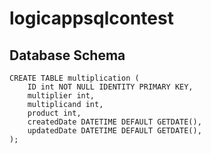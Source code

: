 # logicappsqlcontest

## Database Schema
```
CREATE TABLE multiplication (
	ID int NOT NULL IDENTITY PRIMARY KEY,
    multiplier int,
    multiplicand int,
	product int,
	createdDate DATETIME DEFAULT GETDATE(),
	updatedDate DATETIME DEFAULT GETDATE(),
);
```